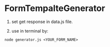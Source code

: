 # FormTempalteGenerator

1. set get response in data.js file.

2. use in terminal by:

```shell
node generator.js <YOUR_FORM_NAME>
```
